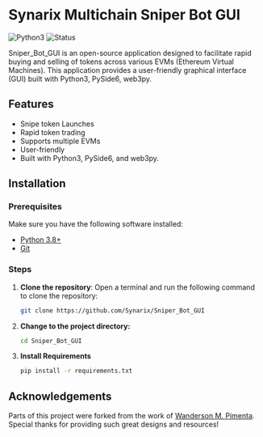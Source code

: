 # Synarix Multichain Sniper Bot GUI
![Python3](https://img.shields.io/badge/Python-3.8%2B-blue) ![Status](https://img.shields.io/badge/Status-NOT%20WORKING-red)

Sniper_Bot_GUI is an open-source application designed to facilitate rapid buying and selling of tokens across various EVMs (Ethereum Virtual Machines). This application provides a user-friendly graphical interface (GUI) built with Python3, PySide6, web3py.


## Features
- Snipe token Launches
- Rapid token trading
- Supports multiple EVMs
- User-friendly
- Built with Python3, PySide6, and web3py.

## Installation

### Prerequisites

Make sure you have the following software installed:

- [Python 3.8+](https://www.python.org/downloads/)
- [Git](https://git-scm.com/)


### Steps

1. **Clone the repository**:
    Open a terminal and run the following command to clone the repository:
    ```sh
    git clone https://github.com/Synarix/Sniper_Bot_GUI
    ```  
2. **Change to the project directory:**
    ```sh
    cd Sniper_Bot_GUI
    ```
3. **Install Requirements**
    ```sh
    pip install -r requirements.txt
    ```
  
## Acknowledgements

Parts of this project were forked from the work of [Wanderson M. Pimenta](https://github.com/Wanderson-Magalhaes). Special thanks for providing such great designs and resources!
